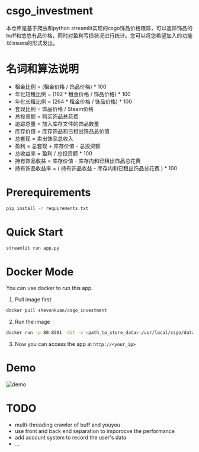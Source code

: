 # csgo_investment

本仓库是基于爬虫和python streamlit实现的csgo饰品价格跟踪，可以追踪饰品的buff和悠悠有品价格，同时对盈利亏损状况进行统计。您可以将您希望加入的功能以issues的形式发出。

# 名词和算法说明
- 租金比例 = (租金价格 / 饰品价格) * 100
- 年化短租比例 = (192 * 租金价格 / 饰品价格) * 100
- 年化长租比例 = (264 * 租金价格 / 饰品价格) * 100
- 套现比例 = 饰品价格 / Steam价格
- 总投资额 = 购买饰品总花费
- 追踪总量 = 加入库存文件的饰品数量
- 库存价值 = 库存饰品和已租出饰品总价值
- 总套现 = 卖出饰品总收入
- 盈利 = 总套现 + 库存价值 - 总投资额
- 总收益率 = 盈利 / 总投资额 * 100
- 持有饰品收益 = 库存价值 - 库存内和已租出饰品总花费
- 持有饰品收益率 = ( 持有饰品收益 - 库存内和已租出饰品总花费 ) * 100

# Prerequirements
```bash
pip install -r requirements.txt
```

# Quick Start
```bash
streamlit run app.py
```

# Docker Mode
You can use docker to run this app.
1. Pull image first
```bash
docker pull shevonkuan/csgo_investment
```
2. Run the image
```bash
docker run -p 80:8501 -dit -v <path_to_store_data>:/usr/local/csgo/data --restart=always shevonkuan/csgo_investment
```
3. Now you can access the app at `http://<your_ip>`

# Demo
![demo](/demo.gif)

# TODO
- multi-threading crawler of buff and youyou
- use front and back end separation to imporocve the performance
- add account system to record the user's data
- ...